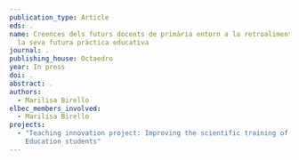 ```yaml
---
publication_type: Article
eds: .
name: Creences dels futurs docents de primària entorn a la retroalimentació en
  la seva futura pràctica educativa
journal: .
publishing_house: Octaedro
year: In press
doi: .
abstract: .
authors:
  - Marilisa Birello
elbec_members_involved:
  - Marilisa Birello
projects:
  - "Teaching innovation project: Improving the scientific training of Primary
    Education students"
---
```

